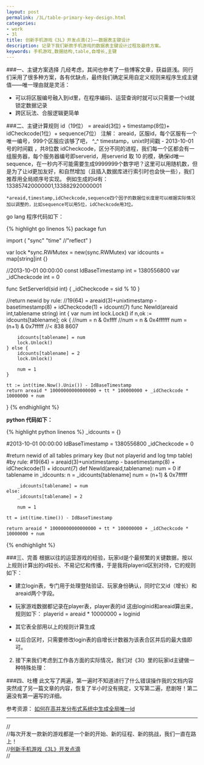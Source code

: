 ```yaml
---
layout: post
permalink: /3L/table-primary-key-design.html
categories:
- work 
- 3l
title: 创新手机游戏《3L》开发点滴(2)——数据表主键设计 
description: 记录下我们新款手机游戏的数据表主键设计过程及最终方案。 
keywords: 手机游戏,数据结构,table,自增长,主键
---
```


###一、主键方案选择
几经考虑，其间也参考了一些博客文章，获益匪浅。同行们采用了很多种方案，各有优缺点，最终我们确定采用自定义规则来程序生成主键值——唯一理由就是灵活：
+ 可以将区服编号融入到id里，在程序编码、运营查询时就可以只需要一个id就锁定数据记录
+ 跨区玩法、合服逻辑更简单


###二、主键计算规则
	id（19位） = areaid(3位) + timestamp(8位)+ idCheckcode(1位）+ sequence(7位）
	注解：
	areaid，区服id，每个区服有一个唯一编号，999个区服应该够了吧， ^_^
	timestamp，unixt时间戳 - 2013-10-01 号的时间戳 ，共8位数
	idCheckcode，区分不同的进程，我们每一个区都会有一组服务器，每个服务器编号即serverid，用serverid 取 10 的模，确保id唯一
	sequence，在一秒内不可能需要生成9999999个数字吧？这里可以用随机数，但是为了让id更加友好，和自然增加（且插入数据库进行索引时也会快一些），我们推荐用全局顺序号实现。
	例如生成的id有：133857420000001,133882920000001

	*areaid,timestamp,idCheckcode,sequence四个因子的数据位长度是可以根据实际情况加以调整的，比如sequence可以用5位，idCheckcode用3位。

go lang 程序代码如下：
	 
{% highlight go linenos %}
package fun

import (
    "sync"
    "time"
    //"reflect"
)

var lock *sync.RWMutex = new(sync.RWMutex)
var idcounts = map[string]int {}

//2013-10-01 00:00:00
const IdBaseTimestamp int = 1380556800
var _idCheckcode int = 0

func SetServerId(sid int) {
    _idCheckcode = sid % 10
}

//return newid by rule:
//19(64) = areaid(3)+unixtimestamp - basetimestamp(8) + idCheckcode(1) + idcount(7)
func NewId(areaid int,tablename string) int {
    var num int
    lock.Lock()
    if n,ok := idcounts[tablename]; ok {
        //num = n & 0xffff
        //num = n & 0x4ffffff
        num = (n+1) & 0x7fffff //< 838 8607

        idcounts[tablename] = num
        lock.Unlock()
    } else {
        idcounts[tablename] = 2
        lock.Unlock()

        num = 1
    }

    tt := int(time.Now().Unix()) - IdBaseTimestamp
    return areaid * 10000000000000000 + tt * 100000000 + _idCheckcode * 10000000 + num
}
{% endhighlight %}


**python 代码如下：**

{% highlight python linenos %}
_idcounts = {}

#2013-10-01 00:00:00
IdBaseTimestamp = 1380556800
_idCheckcode = 0

#return newid of all tables primary key (but not playerid and log tmp table) 
#by rule:
#19(64) = areaid(3)+unixtimestamp - basetimestamp(8) + idCheckcode(1) + idcount(7)
def NewId(areaid,tablename):
    num = 0
    if tablename in _idcounts:
        n = _idcounts[tablename]
        num = (n+1) & 0x7fffff

        _idcounts[tablename] = num
    else:
        _idcounts[tablename] = 2

        num = 1

    tt = int(time.time()) - IdBaseTimestamp
    
    return areaid * 10000000000000000 + tt * 100000000 + _idCheckcode * 10000000 + num
{% endhighlight %}

###三、完善
根据以往的运营游戏的经验，玩家id是个最频繁的关键数据，按以上规则计算出的id较长、不易记忆和传播，于是我将playerid区别对待，它的规则如下：
+ 建立login表，专门用于处理登陆验证、玩家身份确认，同时它又id（增长）和areaid两个字段。
+ 玩家游戏数据都记录在player表，player表的id 这由loginid和areaid算出来，规则如下：
	playerid = areaid * 10000000 + loginid

+ 其它表全部用以上的规则计算生成
+ 以后合区时，只需要修改login表的自增长计数器为该表合区并后的最大值即可。

2. 接下来我们考虑到工作各方面的实际情况，我们对《3l》里的玩家id主键做一种特殊处理：


###四、吐槽
此文写了两遍，第一遍时不知道进行了什么错误操作我的文档内容突然成了另一篇文章的内容，恢复了半小时没有搞定，又写第二遍，悲剧呀！第二遍没有第一遍写的详细。



参考资源：
<a title="何雨泉的如何在高并发分布式系统中生成全局唯一Id" href="http://www.cnblogs.com/heyuquan/p/3261250.html" target="_blank">如何在高并发分布式系统中生成全局唯一Id</a>


------
//  
//每次开发一款新的游戏都是一个新的开始、新的征程、新的挑战，我们一直在路上！  
//[创新手机游戏《3L》开发点滴][link3l]  
//  

[link3l]: http://blog.5d13.cn/3l.html "创新手游《3L》开发点滴"

